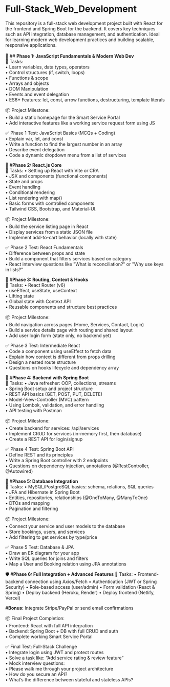 # Full-Stack_Web_Development
This repository is a full-stack web development project built with React for the frontend and Spring Boot for the backend. It covers key techniques such as API integration, database management, and authentication. Ideal for learning modern web development practices and building scalable, responsive applications.<br><br>
🚀 ## __Phase 1: JavaScript Fundamentals & Modern Web Dev__
<br>🔧 Tasks:<br>
• Learn variables, data types, operators<br>
• Control structures (if, switch, loops)<br>
• Functions & scope<br>
• Arrays and objects<br>
• DOM Manipulation<br>
• Events and event delegation<br>
• ES6+ Features: let, const, arrow functions, destructuring, template literals<br>

📦 Project Milestone:<br>
• Build a static homepage for the Smart Service Portal<br>
• Add interactive features like a working service request form using JS<br>

✅ Phase 1 Test: JavaScript Basics (MCQs + Coding)<br>
• Explain var, let, and const<br>
• Write a function to find the largest number in an array<br>
• Describe event delegation<br>
• Code a dynamic dropdown menu from a list of services<br>

🔗 #__Phase 2: React.js Core__
<br>🔧 Tasks:
• Setting up React with Vite or CRA<br>
• JSX and components (functional components)<br>
• State and props<br>
• Event handling<br>
• Conditional rendering<br>
• List rendering with map()<br>
• Basic forms with controlled components<br>
• Tailwind CSS, Bootstrap, and Material-UI.<br>

📦 Project Milestone:<br>
• Build the service listing page in React<br>
• Display services from a static JSON file<br>
• Implement add-to-cart behavior (locally with state)<br>

✅ Phase 2 Test: React Fundamentals<br>
• Difference between props and state<br>
• Build a component that filters services based on category<br>
• React interview questions like "What is reconciliation?" or "Why use keys in lists?"<br>

🧭 #__Phase 3: Routing, Context & Hooks__
<br>🔧 Tasks:
• React Router (v6)<br>
• useEffect, useState, useContext<br>
• Lifting state<br>
• Global state with Context API<br>
• Reusable components and structure best practices<br>

📦 Project Milestone:<br>
• Build navigation across pages (Home, Services, Contact, Login)<br>
• Build a service details page with routing and shared layout<br>
• Add user login form (state only, no backend yet)<br>

✅ Phase 3 Test: Intermediate React<br>
• Code a component using useEffect to fetch data<br>
• Explain how context is different from props drilling<br>
• Design a nested route structure<br>
• Questions on hooks lifecycle and dependency array<br>

🧱 #__Phase 4: Backend with Spring Boot__
<br>🔧 Tasks:
• Java refresher: OOP, collections, streams<br>
• Spring Boot setup and project structure<br>
• REST API basics (GET, POST, PUT, DELETE)<br>
• Model-View-Controller (MVC) pattern<br>
• Using Lombok, validation, and error handling<br>
• API testing with Postman<br>

📦 Project Milestone:<br>
• Create backend for services: /api/services<br>
• Implement CRUD for services (in-memory first, then database)<br>
• Create a REST API for login/signup<br>

✅ Phase 4 Test: Spring Boot API<br>
• Define REST and its principles<br>
• Write a Spring Boot controller with 2 endpoints<br>
• Questions on dependency injection, annotations (@RestController, @Autowired)<br>

💾 #__Phase 5: Database Integration__
<br>🔧 Tasks:
• MySQL/PostgreSQL basics: schema, relations, SQL queries<br>
• JPA and Hibernate in Spring Boot<br>
• Entities, repositories, relationships (@OneToMany, @ManyToOne)<br>
• DTOs and mapping<br>
• Pagination and filtering<br>

📦 Project Milestone:<br>
• Connect your service and user models to the database<br>
• Store bookings, users, and services<br>
• Add filtering to get services by type/price<br>

✅ Phase 5 Test: Database & JPA<br>
• Draw an ER diagram for your app<br>
• Write SQL queries for joins and filters<br>
• Map a User and Booking relation using JPA annotations<br>

🛡️ #__Phase 6: Full Integration + Advanced Features__
🔧 Tasks:
• Frontend-backend connection using Axios/Fetch
• Authentication (JWT or Spring Security)
• Role-based access (user/admin)
• Form validation (React & Spring)
• Deploy backend (Heroku, Render)
• Deploy frontend (Netlify, Vercel)

#__Bonus:__ Integrate Stripe/PayPal or send email confirmations

📦 Final Project Completion:<br>
• Frontend: React with full API integration<br>
• Backend: Spring Boot + DB with full CRUD and auth<br>
• Complete working Smart Service Portal<br>

✅ Final Test: Full-Stack Challenge<br>
• Integrate login using JWT and protect routes<br>
• Solve a task like: “Add service rating & review feature”<br>
• Mock interview questions:<br>
• Please walk me through your project architecture<br>
• How do you secure an API?<br>
• What’s the difference between stateful and stateless APIs?<br>
